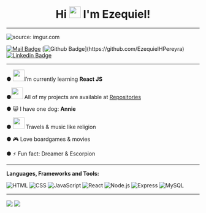 <h1 align="center">Hi <img src="https://media.giphy.com/media/hvRJCLFzcasrR4ia7z/giphy.gif" width="30px"> I'm Ezequiel!</h1>
<hr>
<img src="https://i.imgur.com/HXRPYL7.jpg" title="source: imgur.com" />
<br>

[![Mail Badge](https://img.shields.io/badge/-Ezepereyra-c0392b?style=flat&labelColor=c0392b&logo=gmail&logoColor=white)](mailto:ezetalar3@gmail.com)
[![Github Badge](https://img.shields.io/badge/-EzePereyra-rgb(36,%2041,%2046)?style=flat&labelColor=rgb(36,%2041,%2046)&logo=github&logoColor=white)](https://github.com/EzequielHPereyra)
[![Linkedin Badge](https://img.shields.io/badge/-Ezequiel-0e76a8?style=flat&labelColor=0e76a8&logo=linkedin&logoColor=white)](https://www.linkedin.com/in/ezehpereyra/)

<hr>

<p>● <img src="https://media1.giphy.com/media/VDdh2wgmzsXAc7FCd7/giphy.gif?cid=ecf05e47b7wjtfxqyvdp0ln1c4orrthqelw8y8epv87vyt0o&rid=giphy.gif&ct=s" width="30px">I’m currently learning <b>React JS</b>
<p>●<img src="https://media4.giphy.com/media/dYwbW1wJp84guprgoI/giphy.gif?cid=ecf05e47dlveapzko4suywkfyq2ingrewjoxkzpo1fxayt3y&rid=giphy.gif&ct=s" width="30px">  All of my projects are available at <a href="https://github.com/EzequielHPereyra?tab=repositories" target="_blank">Repositories</a></p>
<p >● 😸 I have one dog: <b> Annie </b></p>
<p >● <img src="https://media2.giphy.com/media/KXw1FeMAif9IDFMsqV/200w.webp?cid=ecf05e47ulnphxuyd0af57uhm0vrx54qzniurhdjwad1o6xa&rid=200w.webp&ct=s" width="30px"> Travels & music like religion</p>
<p >● 🎮 Love boardgames & movies</b></p>
<p >● ⚡ Fun fact: Dreamer & Escorpion </p>

<hr>

**Languages, Frameworks and Tools:**  &nbsp;

![HTML](https://img.shields.io/badge/-HTML-E34F26?style=for-the-badge&logo=html5&logoColor=fafafa)
![CSS](https://img.shields.io/badge/-CSS-1572B6?style=for-the-badge&logo=css3&logoColor=fafafa)
![JavaScript](https://img.shields.io/badge/-JavaScript-F7DF1E?style=for-the-badge&logo=javascript&logoColor=333)
![React](https://img.shields.io/badge/-React-61DAFB?style=for-the-badge&logo=react&logoColor=333)
![Node.js](https://img.shields.io/badge/-Node.js-339933?style=for-the-badge&logo=node.js&logoColor=FAFAFA)
![Express](https://img.shields.io/badge/-Express-FAFAFA?style=for-the-badge&logo=express&logoColor=333)
![MySQL](https://img.shields.io/badge/-MYSQL-00618b?style=for-the-badge&logo=mysql&logoColor=fafafa)

<hr>

<p>
    <img align="center" src="https://github-readme-stats.vercel.app/api?username=EzequielHPereyra&hide=contribs,prs&theme=tokyonight&show_icons=true"/>
    <img align="center" src="https://github-readme-stats.vercel.app/api/top-langs/?username=EzequielHPereyra&layout=compact&theme=tokyonight"/>
</p>
